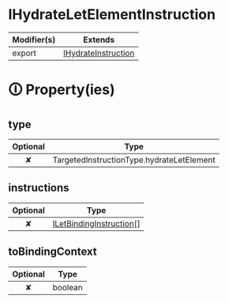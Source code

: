 # IHydrateLetElementInstruction

| Modifier(s)                            | Extends                                    |
|----------------------------------------|--------------------------------------------|
| export | [IHydrateInstruction](https://hamedfathi.gitbook.io/aurelia-2-doc-api/runtime/interface/definitions/ihydrateinstruction) |

# &#128712; Property(ies)

## type

| Optional                           | Type                         |
|:----------------------------------:|------------------------------|
| ✘ | TargetedInstructionType.hydrateLetElement |

## instructions

| Optional                           | Type                         |
|:----------------------------------:|------------------------------|
| ✘ | [ILetBindingInstruction](https://hamedfathi.gitbook.io/aurelia-2-doc-api/runtime/interface/definitions/iletbindinginstruction)[] |

## toBindingContext

| Optional                           | Type                         |
|:----------------------------------:|------------------------------|
| ✘ | boolean |